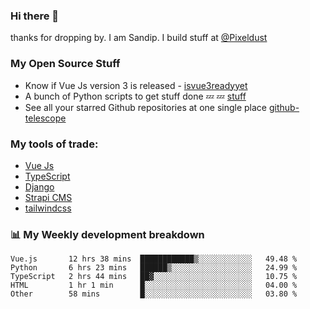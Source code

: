 ### Hi there 👋

thanks for dropping by.
I am Sandip. I build stuff at [@Pixeldust](github.com/pixeldust-in/)

###  **My Open Source Stuff**

 - Know if Vue Js version 3 is released -  [isvue3readyyet](https://github.com/sandiprb/isvue3readyyet)
 - A bunch of Python scripts to get stuff done 💤 💤 [stuff](https://github.com/sandiprb/stuff)
 - See all your starred Github repositories at one single place [github-telescope](https://github.com/sandiprb/github-telescope)



###  **My tools of trade:**
 - [Vue Js](https://github.com/vuejs/vue/)
 - [TypeScript](https://github.com/microsoft/TypeScript)
 - [Django](github.com/django/django)
 - [Strapi CMS](github.com/strapi/strapi)
 - [tailwindcss](https://github.com/tailwindlabs/tailwindcss)


###  📊 **My Weekly development breakdown**
<!--START_SECTION:waka-->
```text
Vue.js       12 hrs 38 mins  ████████████▒░░░░░░░░░░░░   49.48 % 
Python       6 hrs 23 mins   ██████▒░░░░░░░░░░░░░░░░░░   24.99 % 
TypeScript   2 hrs 44 mins   ██▓░░░░░░░░░░░░░░░░░░░░░░   10.75 % 
HTML         1 hr 1 min      █░░░░░░░░░░░░░░░░░░░░░░░░   04.00 % 
Other        58 mins         █░░░░░░░░░░░░░░░░░░░░░░░░   03.80 % 
```
<!--END_SECTION:waka-->
